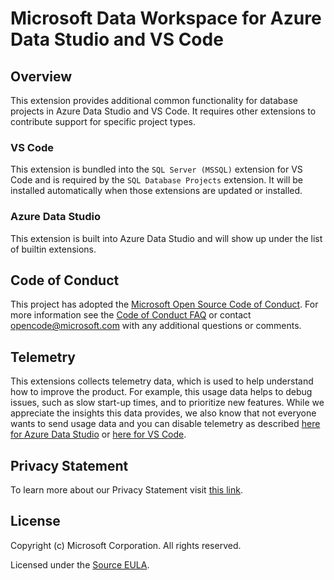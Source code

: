 # Microsoft Data Workspace for Azure Data Studio and VS Code

## Overview

This extension provides additional common functionality for database projects in Azure Data Studio and VS Code. It requires other extensions to contribute support for specific project types.

### VS Code

This extension is bundled into the `SQL Server (MSSQL)` extension for VS Code and is required by the `SQL Database Projects` extension. It will be installed automatically when those extensions are updated or installed.

### Azure Data Studio

This extension is built into Azure Data Studio and will show up under the list of builtin extensions.

## Code of Conduct

This project has adopted the [Microsoft Open Source Code of Conduct](https://opensource.microsoft.com/codeofconduct/). For more information see the [Code of Conduct FAQ](https://opensource.microsoft.com/codeofconduct/faq/) or contact [opencode@microsoft.com](mailto:opencode@microsoft.com) with any additional questions or comments.

## Telemetry

This extensions collects telemetry data, which is used to help understand how to improve the product. For example, this usage data helps to debug issues, such as slow start-up times, and to prioritize new features. While we appreciate the insights this data provides, we also know that not everyone wants to send usage data and you can disable telemetry as described [here for Azure Data Studio](https://aka.ms/ads-disable-telemetry) or [here for VS Code](https://code.visualstudio.com/docs/getstarted/telemetry#_disable-telemetry-reporting).

## Privacy Statement

To learn more about our Privacy Statement visit [this link](https://go.microsoft.com/fwlink/?LinkID=824704).

## License

Copyright (c) Microsoft Corporation. All rights reserved.

Licensed under the [Source EULA](https://raw.githubusercontent.com/Microsoft/azuredatastudio/main/LICENSE.txt).
